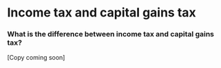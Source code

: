 # Income tax and capital gains tax

### What is the difference between income tax and capital gains tax?&#x20;

\[Copy coming soon]
